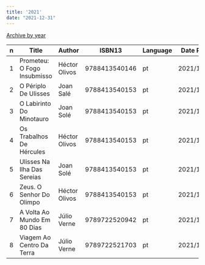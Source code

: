 ```yaml
---
title: '2021'
date: "2021-12-31"
---
```


[Archive by year](/books)

| n | Title                       | Author        |        ISBN13 | Language | Date Read  |
|---|-----------------------------|---------------|---------------|----------|------------|
| 1 | Prometeu: O Fogo Insubmisso | Héctor Olivos | 9788413540146 | pt       | 2021/10/22 |
| 2 | O Périplo De Ulisses        | Joan Salé     | 9788413540153 | pt       | 2021/10/23 |
| 3 | O Labirinto Do Minotauro    | Joan Solé     | 9788413540153 | pt       | 2021/10/24 |
| 4 | Os Trabalhos De Hércules    | Héctor Olivos | 9788413540153 | pt       | 2021/10/26 |
| 5 | Ulisses Na Ilha Das Sereias | Joan Solé     | 9788413540153 | pt       | 2021/10/29 |
| 6 | Zeus. O Senhor Do Olimpo    | Héctor Olivos | 9788413540153 | pt       | 2021/10/31 |
| 7 | A Volta Ao Mundo Em 80 Dias | Júlio Verne   | 9789722520942 | pt       | 2021/11/11 |
| 8 | Viagem Ao Centro Da Terra   | Júlio Verne   | 9789722521703 | pt       | 2021/11/28 |
